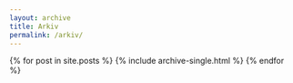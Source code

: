 ```yaml
---
layout: archive
title: Arkiv
permalink: /arkiv/
---
```


<div class="grid__wrapper">
  {% for post in site.posts %}
    {% include archive-single.html %}
  {% endfor %}
</div>
